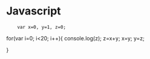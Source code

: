 # Javascript


		var x=0, y=1, z=0;
for(var i=0; i<20; i++){
	console.log(z);
	z=x+y;
	x=y;
	y=z;
	
	
}
